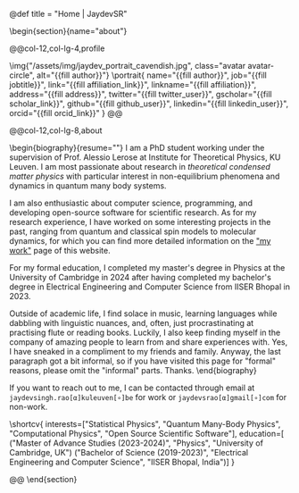 @def title = "Home | JaydevSR"

<!-- -----------------
     BIOGRAPHY SECTION
     ----------------- -->

\begin{section}{name="about"}

<!-- LEFT COLUMN -->

@@col-12,col-lg-4,profile

\img{"/assets/img/jaydev_portrait_cavendish.jpg", class="avatar avatar-circle", alt="{{fill author}}"}
\portrait{
  name="{{fill author}}",
  job="{{fill jobtitle}}",
  link="{{fill affiliation_link}}",
  linkname="{{fill affiliation}}",
  address="{{fill address}}",
  twitter="{{fill twitter_user}}",
  gscholar="{{fill scholar_link}}",
  github="{{fill github_user}}",
  linkedin="{{fill linkedin_user}}",
  orcid="{{fill orcid_link}}"
}
@@ <!-- end of column -->

<!-- RIGHT COLUMN -->
@@col-12,col-lg-8,about

\begin{biography}{resume=""}
  I am a PhD student working under the supervision of Prof. Alessio Lerose at Institute for Theoretical Physics, KU Leuven. I am most passionate about research in _theoretical condensed matter physics_ with particular interest in non-equilibrium phenomena and dynamics in quantum many body systems.
  
  I am also enthusiastic about computer science, programming, and developing open-source software for scientific research. As for my research experience, I have worked on some interesting projects in the past, ranging from quantum and classical spin models to molecular dynamics, for which you can find more detailed information on the ["my work"](/work/) page of this website.

  For my formal education, I completed my master's degree in Physics at the University of Cambridge in 2024 after having completed my bachelor's degree in Electrical Engineering and Computer Science from IISER Bhopal in 2023.

  Outside of academic life, I find solace in music, learning languages while dabbling with linguistic nuances, and, often, just procrastinating at practising flute or reading books. Luckily, I also keep finding myself in the company of amazing people to learn from and share experiences with. Yes, I have sneaked in a compliment to my friends and family. Anyway, the last paragraph got a bit informal, so if you have visited this page for "formal" reasons, please omit the "informal" parts. Thanks.
\end{biography}

If you want to reach out to me, I can be contacted through email at `jaydevsingh.rao[α]kuleuven[∘]be` for work or `jaydevsrao[α]gmail[∘]com` for non-work.

\shortcv{
  interests=["Statistical Physics", "Quantum Many-Body Physics", "Computational Physics", "Open Source Scientific Software"],
  education=[
    ("Master of Advance Studies (2023-2024)", "Physics", "University of Cambridge, UK")
    ("Bachelor of Science (2019-2023)", "Electrical Engineering and Computer Science", "IISER Bhopal, India")]
}

@@ <!-- end of column -->
\end{section}

<!-- --------------
     SKILLS SECTION
     -------------- -->

<!-- \begin{section}{name="skills", class="wg-featurette", rowclass="featurette"}

\sectionheading{"Skills", class="col-md-12"}

\skill{"Julia", "90%", img="/assets/img/julia-dots.svg"}
\skill{"Machine Learning", "100%", fa="chart-line"}
\skill{"Photography", "10%", fa="camera-retro"}

\end{section} -->


<!-- ------------------
     EXPERIENCE SECTION
     ------------------ -->

<!-- \begin{section}{name="experience"}

\sectionheading{"Experience", class="col-12 col-lg-4"}

@@col-12,col-lg-8

\experience{
  title="CEO",
  company="GenCoin",
  descr="""
    Responsibilities include:
    * Analysing
    * Modelling
    * Deploying
    """,
  from="Jan 2017",
  to="Present",
  location="California",
  active=true
  }
\experience{
  title="Professor",
  company="University X",
  from="Jan 2016",
  to="Dec 2016",
  last=true,
  location="California",
  descr="Taught electronic engineering and researched semiconductor physics."
  }

@@

\end{section} -->

<!-- -----------------------
     ACCOMPLISHMENTS SECTION
     ----------------------- -->

<!-- \begin{section}{name="accomplishments"}

\sectionheading{"Accomplish­ments", class="col-12 col-lg-4"}

@@col-12,col-lg-8

\certificate{
  title="Neural Networks and Deep Learning",
  meta="Coursera",
  metalink="https://www.coursera.org",
  date="Oct 2018",
  certlink="https://www.coursera.org"
  }
\certificate{
  title="Blockchain Fundamentals",
  descr="Formulated informed **blockchain** models, hypotheses, and use cases.",
  meta="Coursera",
  metalink="https://www.edx.org",
  date="Mar 2018",
  certlink="https://www.edx.org"
  }
\certificate{
  title="Object-Oriented Programming in R: S3 and R6 Course",
  meta="DataCamp",
  metalink="https://www.datacamp.com",
  date="Jul 2017 – Dec 2017",
  certlink="https://www.datacamp.com"
}

@@

\end{section} -->

<!-- --------------------
     RECENT POSTS SECTION
     -------------------- -->

<!-- \begin{section}{name="posts", class="wg-pages"}

\sectionheading{"Recent Posts", class="col-12 col-lg-4"}

@@col-12,col-lg-8

{{recentposts 3}}

@@

\end{section} -->

<!-- -----------------
     PORTFOLIO SECTION XXX
     ----------------- -->

<!-- -------------
     TALKS SECTION XXX
     ------------- -->

<!-- --------------------
     FEATURED PUB SECTION XXX
     -------------------- -->

<!-- ---------------------------
     RECENT PUBLICATIONS SECTION XXX
     --------------------------- -->
